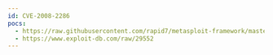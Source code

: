 ```yaml
---
id: CVE-2008-2286
pocs:
  - https://raw.githubusercontent.com/rapid7/metasploit-framework/master/modules/exploits/windows/misc/altiris_ds_sqli.rb
  - https://www.exploit-db.com/raw/29552
---
```

